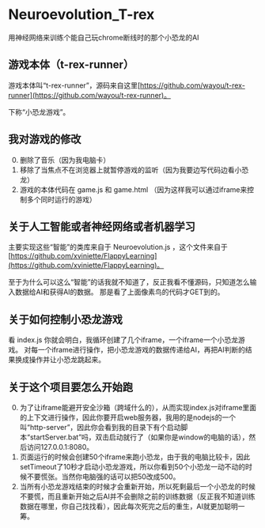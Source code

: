 # Neuroevolution_T-rex

用神经网络来训练个能自己玩chrome断线时的那个小恐龙的AI

## 游戏本体（t-rex-runner）

游戏本体叫“t-rex-runner”，源码来自这里[https://github.com/wayou/t-rex-runner](https://github.com/wayou/t-rex-runner)。

下称“小恐龙游戏”。

## 我对游戏的修改

0. 删除了音乐（因为我电脑卡）
0. 移除了当焦点不在浏览器上就暂停游戏的监听（因为我要边写代码边看小恐龙）
0. 游戏的本体代码在 game.js 和 game.html （因为这样我可以通过iframe来控制多个同时运行的游戏）

## 关于人工智能或者神经网络或者机器学习

主要实现这些“智能”的类库来自于 Neuroevolution.js ，这个文件来自于[https://github.com/xviniette/FlappyLearning](https://github.com/xviniette/FlappyLearning)。

至于为什么可以这么“智能”的话我就不知道了，反正我看不懂源码，只知道怎么输入数据给AI和获得AI的数据。
那是看了上面像素鸟的代码才GET到的。

## 关于如何控制小恐龙游戏

看 index.js 你就会明白，我循环创建了几个iframe，一个iframe一个小恐龙游戏。
对每一个iframe进行操作，把小恐龙游戏的数据传递给AI，再把AI判断的结果换成操作并让小恐龙跳起来。

## 关于这个项目要怎么开始跑

0. 为了让iframe能避开安全沙箱（跨域什么的），从而实现index.js对iframe里面的上下文进行操作，因此你要开启web服务器，我用的是nodejs的一个叫“http-server”，因此你会看到我的目录下有个启动脚本“startServer.bat”吗，双击启动就行了（如果你是window的电脑的话），然后访问127.0.0.1:8080。
0. 页面运行的时候会创建50个iframe来跑小恐龙，由于我的电脑比较卡，因此setTimeout了10秒才启动小恐龙游戏，所以你看到50个小恐龙一动不动的时候不要慌张。当然你电脑强的话可以把50改成500。
0. 当所有小恐龙游戏结束的时候才会重新开始，所以死剩最后一个小恐龙的时候不要慌，而且重新开始之后AI并不会删除之前的训练数据（反正我不知道训练数据在哪里，你自己找找看），因此每次死完之后的重生，AI就更加聪明一筹。